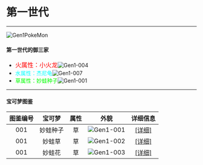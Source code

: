 # 第一世代

---

![Gen1PokeMon](/images/PokeMons/InitialPokeMon/gen1.jpg)

<h4>第一世代的御三家</h4>

* <font color="#FF0000" size="3">火属性：小火龙</font>![Gen1-004](/images/PokeMons/Gen1/004.gif "小火龙")<br>
*  <font color="#00FFFF">水属性：杰尼龟</font>![Gen1-007](/images/PokeMons/Gen1/007.gif "杰尼龟")<br>
* <font color="#00FF00">草属性：妙蛙种子</font>![Gen1-001](/images/PokeMons/Gen1/001.gif "妙蛙种子")<br>

---

<h4>宝可梦图鉴</h4>

|图鉴编号|宝可梦|属性|外貌|详细信息|
|:---:|:---:|:---:|:---:|:---:|
|001|妙蛙种子|草|![Gen1-001](/images/PokeMons/Gen1/001.gif "妙蛙种子")|[[详细]](xxx.xxx.xxx "妙蛙种子")|
|001|妙蛙草|草|![Gen1-002](/images/PokeMons/Gen1/001.gif "妙蛙草")|[[详细]](xxx.xxx.xxx "妙蛙草")|
|001|妙蛙花|草|![Gen1-003](/images/PokeMons/Gen1/001.gif "妙蛙花")|[[详细]](xxx.xxx.xxx "妙蛙花")|
